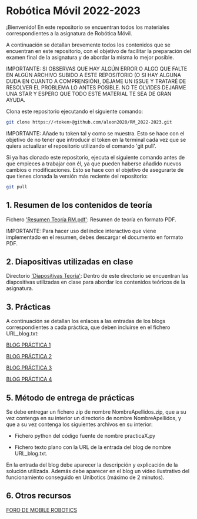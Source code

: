 # Robótica Móvil 2022-2023

¡Bienvenido! En este repositorio se encuentran todos los materiales correspondientes a la asignatura de Robótica Móvil.

A continuación se detallan brevemente todos los contenidos que se encuentran en este repositorio, con el objetivo de facilitar la preparación del examen final de la asignatura y de abordar la misma lo mejor posible.

IMPORTANTE: SI OBSERVAS QUE HAY ALGÚN ERROR O ALGO QUE FALTE EN ALGÚN ARCHIVO SUBIDO A ESTE REPOSITORIO (O SI HAY ALGUNA DUDA EN CUANTO A COMPRENSIÓN), DÉJAME UN ISSUE Y TRATARÉ DE RESOLVER EL PROBLEMA LO ANTES POSIBLE. NO TE OLVIDES DEJARME UNA STAR Y ESPERO QUE TODO ESTE MATERIAL TE SEA DE GRAN AYUDA.

Clona este repositorio ejecutando el siguiente comando:

```sh
git clone https://<token>@github.com/aleon2020/RM_2022-2023.git
```

IMPORTANTE: Añade tu token tal y como se muestra. Esto se hace con el objetivo de no tener que introducir el token en la terminal cada vez que se quiera actualizar el repositorio utilizando el comando 'git pull'.

Si ya has clonado este repositorio, ejecuta el siguiente comando antes de que empieces a trabajar con él, ya que pueden haberse añadido nuevos cambios o modificaciones. Esto se hace con el objetivo de asegurarte de que tienes clonada la versión más reciente del repositorio:

```sh
git pull
```

## 1. Resumen de los contenidos de teoría

Fichero ['Resumen Teoría RM.pdf'](https://github.com/aleon2020/RM_2022-2023/blob/main/Resumen%20Teor%C3%ADa%20RM.pdf): Resumen de teoría en formato PDF.

IMPORTANTE: Para hacer uso del índice interactivo que viene implementado en el resumen, debes descargar el documento en formato PDF.

## 2. Diapositivas utilizadas en clase

Directorio ['Diapositivas Teoría'](https://github.com/aleon2020/RM_2022-2023/tree/main/Diapositivas%20Teor%C3%ADa): Dentro de este directorio se encuentran las diapositivas utilizadas en clase para abordar los contenidos teóricos de la asignatura.

## 3. Prácticas

A continuación se detallan los enlaces a las entradas de los blogs correspondientes a cada práctica, que deben incluirse en el fichero URL_blog.txt:

[BLOG PRÁCTICA 1](https://roboticamovil22-23albertoleonluengo.blogspot.com/2022/10/practice-1-basic-vacuum-cleaner_15.html)

[BLOG PRÁCTICA 2](https://roboticamovil22-23albertoleonluengo.blogspot.com/2022/11/practice-2-line-following.html)

[BLOG PRÁCTICA 3](https://roboticamovil22-23albertoleonluengo.blogspot.com/2022/11/practice-3-obstacle-avoidance.html)

[BLOG PRÁCTICA 4](https://roboticamovil22-23albertoleonluengo.blogspot.com/2022/12/practice-4-global-navigation-using.html)

## 5. Método de entrega de prácticas

Se debe entregar un fichero zip de nombre NombreApellidos.zip, que a su vez contenga en su interior un directorio de nombre NombreApellidos, y que a su vez contenga los siguientes archivos en su interior:

- Fichero python del código fuente de nombre practicaX.py

- Fichero texto plano con la URL de la entrada del blog de nombre URL_blog.txt.

En la entrada del blog debe aparecer la descripción y explicación de la solución utilizada. Además debe aparecer en el blog un vídeo ilustrativo del funcionamiento conseguido en Unibotics (máximo de 2 minutos).

## 6. Otros recursos

[FORO DE MOBILE ROBOTICS](https://forum.unibotics.org/c/mobile-robotics-course/27)
